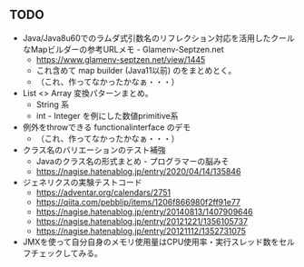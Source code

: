 ## TODO

- Java/Java8u60でのラムダ式引数名のリフレクション対応を活用したクールなMapビルダーの参考URLメモ - Glamenv-Septzen.net
  - https://www.glamenv-septzen.net/view/1445
  - これ含めて map builder (Java11以前) のをまとめとく。
  - （これ、作ってなかったかなぁ・・・）
- List <> Array 変換パターンまとめ。
  - String 系
  - int - Integer を例にした数値primitive系
- 例外をthrowできる functionalinterface のデモ
  - （これ、作ってなかったかなぁ・・・）
- クラス名のバリエーションのテスト補強
  - Javaのクラス名の形式まとめ - プログラマーの脳みそ
  - https://nagise.hatenablog.jp/entry/2020/04/14/135846
- ジェネリクスの実験テストコード
  - https://adventar.org/calendars/2751
  - https://qiita.com/pebblip/items/1206f866980f2ff91e77
  - https://nagise.hatenablog.jp/entry/20140813/1407909646
  - https://nagise.hatenablog.jp/entry/20121221/1356105737
  - https://nagise.hatenablog.jp/entry/20121112/1352731075
- JMXを使って自分自身のメモリ使用量はCPU使用率・実行スレッド数をセルフチェックしてみる。

